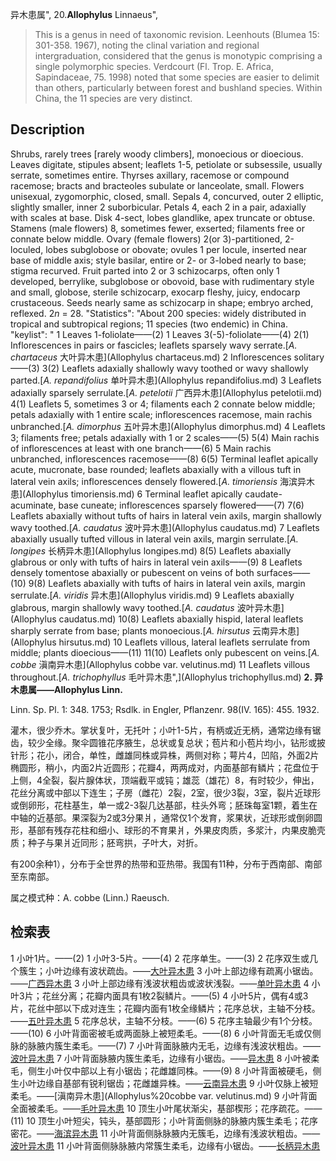 异木患属",
20.**Allophylus** Linnaeus",

> This is a genus in need of taxonomic revision. Leenhouts (Blumea 15: 301-358. 1967), noting the clinal variation and regional intergraduation, considered that the genus is monotypic comprising a single polymorphic species. Verdcourt (Fl. Trop. E. Africa, Sapindaceae, 75. 1998) noted that some species are easier to delimit than others, particularly between forest and bushland species. Within China, the 11 species are very distinct.

## Description
Shrubs, rarely trees [rarely woody climbers], monoecious or dioecious. Leaves digitate, stipules absent; leaflets 1-5, petiolate or subsessile, usually serrate, sometimes entire. Thyrses axillary, racemose or compound racemose; bracts and bracteoles subulate or lanceolate, small. Flowers unisexual, zygomorphic, closed, small. Sepals 4, concurved, outer 2 elliptic, slightly smaller, inner 2 suborbicular. Petals 4, each 2 in a pair, adaxially with scales at base. Disk 4-sect, lobes glandlike, apex truncate or obtuse. Stamens (male flowers) 8, sometimes fewer, exserted; filaments free or connate below middle. Ovary (female flowers) 2(or 3)-partitioned, 2-loculed, lobes subglobose or obovate; ovules 1 per locule, inserted near base of middle axis; style basilar, entire or 2- or 3-lobed nearly to base; stigma recurved. Fruit parted into 2 or 3 schizocarps, often only 1 developed, berrylike, subglobose or obovoid, base with rudimentary style and small, globose, sterile schizocarp, exocarp fleshy, juicy, endocarp crustaceous. Seeds nearly same as schizocarp in shape; embryo arched, reflexed. 2*n* = 28.
  "Statistics": "About 200 species: widely distributed in tropical and subtropical regions; 11 species (two endemic) in China.
  "keylist": "
1 Leaves 1-foliolate——(2)
1 Leaves 3(-5)-foliolate——(4)
2(1) Inflorescences in pairs or fascicles; leaflets sparsely wavy serrate.[*A. chartaceus* 大叶异木患](Allophylus chartaceus.md)
2 Inflorescences solitary——(3)
3(2) Leaflets adaxially shallowly wavy toothed or wavy shallowly parted.[*A. repandifolius* 单叶异木患](Allophylus repandifolius.md)
3 Leaflets adaxially sparsely serrulate.[*A. petelotii* 广西异木患](Allophylus petelotii.md)
4(1) Leaflets 5, sometimes 3 or 4; filaments each 2 connate below middle; petals adaxially with 1 entire scale; inflorescences racemose, main rachis unbranched.[*A. dimorphus* 五叶异木患](Allophylus dimorphus.md)
4 Leaflets 3; filaments free; petals adaxially with 1 or 2 scales——(5)
5(4) Main rachis of inflorescences at least with one branch——(6)
5 Main rachis unbranched, inflorescences racemose——(8)
6(5) Terminal leaflet apically acute, mucronate, base rounded; leaflets abaxially with a villous tuft in lateral vein axils; inflorescences densely flowered.[*A. timoriensis* 海滨异木患](Allophylus timoriensis.md)
6 Terminal leaflet apically caudate-acuminate, base cuneate; inflorescences sparsely flowered——(7)
7(6) Leaflets abaxially without tufts of hairs in lateral vein axils, margin shallowly wavy toothed.[*A. caudatus* 波叶异木患](Allophylus caudatus.md)
7 Leaflets abaxially usually tufted villous in lateral vein axils, margin serrulate.[*A. longipes* 长柄异木患](Allophylus longipes.md)
8(5) Leaflets abaxially glabrous or only with tufts of hairs in lateral vein axils——(9)
8 Leaflets densely tomentose abaxially or pubescent on veins of both surfaces——(10)
9(8) Leaflets abaxially with tufts of hairs in lateral vein axils, margin serrulate.[*A. viridis* 异木患](Allophylus viridis.md)
9 Leaflets abaxially glabrous, margin shallowly wavy toothed.[*A. caudatus* 波叶异木患](Allophylus caudatus.md)
10(8) Leaflets abaxially hispid, lateral leaflets sharply serrate from base; plants monoecious.[*A. hirsutus* 云南异木患](Allophylus hirsutus.md)
10 Leaflets villous, lateral leaflets serrulate from middle; plants dioecious——(11)
11(10) Leaflets only pubescent on veins.[*A. cobbe* 滇南异木患](Allophylus cobbe var. velutinus.md)
11 Leaflets villous throughout.[*A. trichophyllus* 毛叶异木患",](Allophylus trichophyllus.md)
**2. 异木患属——Allophylus Linn.**

Linn. Sp. Pl. 1: 348. 1753; Rsdlk. in Engler, Pflanzenr. 98(IV. 165): 455. 1932.

灌木，很少乔木。掌状复叶，无托叶；小叶1-5片，有柄或近无柄，通常边缘有锯齿，较少全缘。聚伞圆锥花序腋生，总状或复总状；苞片和小苞片均小，钻形或披针形；花小，闭合，单性，雌雄同株或异株，两侧对称；萼片4，凹陷，外面2片椭圆形，稍小，内面2片近圆形；花瓣4，两两成对，内面基部有鳞片；花盘位于上侧，4全裂，裂片腺体状，顶端截平或钝；雄蕊（雄花）8，有时较少，伸出，花丝分离或中部以下连生；子房（雌花）2裂，2室，很少3裂，3室，裂片近球形或倒卵形，花柱基生，单一或2-3裂几达基部，柱头外弯；胚珠每室1颗，着生在中轴的近基部。果深裂为2或3分果爿，通常仅1个发育，浆果状，近球形或倒卵圆形，基部有残存花柱和细小、球形的不育果爿，外果皮肉质，多浆汁，内果皮脆壳质；种子与果爿近同形；胚弯拱，子叶大，对折。

有200余种1），分布于全世界的热带和亚热带。我国有11种，分布于西南部、南部至东南部。

属之模式种：A. cobbe (Linn.) Raeusch.

## 检索表

1 小叶1片。——(2)
1 小叶3-5片。——(4)
2 花序单生。——(3)
2 花序双生或几个簇生；小叶边缘有波状疏齿。——[大叶异木患](Allophylus%20chartaceus.md)
3 小叶上部边缘有疏离小锯齿。——[广西异木患](Allophylus%20petelotii.md)
3 小叶上部边缘有浅波状粗齿或波状浅裂。——[单叶异木患](Allophylus%20repandifolius.md)
4 小叶3片；花丝分离；花瓣内面具有1枚2裂鳞片。——(5)
4 小叶5片，偶有4或3片，花丝中部以下成对连生；花瓣内面有1枚全缘鳞片；花序总状，主轴不分枝。——[五叶异木患](Allophylus%20dimorphus.md)
5 花序总状，主轴不分枝。——(6)
5 花序主轴最少有1个分枝。——(10)
6 小叶背面密被毛或两面脉上被短柔毛。——(8)
6 小叶背面无毛或仅侧脉的脉腋内簇生柔毛。——(7)
7 小叶背面脉腋内无毛，边缘有浅波状粗齿。——[波叶异木患](Allophylus%20caudatus.md)
7 小叶背面脉腋内簇生柔毛，边缘有小锯齿。——[异木患](Allophylus%20viridis.md)
8 小叶被柔毛，侧生小叶仅中部以上有小锯齿；花雌雄同株。——(9)
8 小叶背面被硬毛，侧生小叶边缘自基部有锐利锯齿；花雌雄异株。——[云南异木患](Allophylus%20hirsutus.md)
9 小叶仅脉上被短柔毛。——[滇南异木患](Allophylus%20cobbe var. velutinus.md)
9 小叶背面全面被柔毛。——[毛叶异木患](Allophylus%20trichophyllus.md)
10 顶生小叶尾状渐尖，基部楔形；花序疏花。——(11)
10 顶生小叶短尖，钝头，基部圆形；小叶背面侧脉的脉腋内簇生柔毛；花序密花。——[海滨异木患](Allophylus%20timorensis.md)
11 小叶背面侧脉脉腋内无簇毛，边缘有浅波状粗齿。——[波叶异木患](Allophylus%20caudatus.md)
11 小叶背面侧脉脉腋内常簇生柔毛，边缘有小锯齿。——[长柄异木患](Allophylus%20longipes.md)
